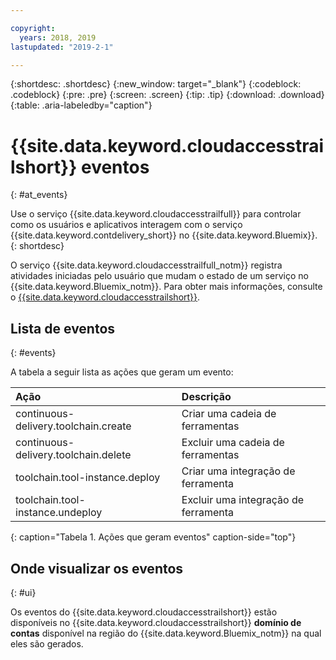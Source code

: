 ```yaml
---

copyright:
  years: 2018, 2019
lastupdated: "2019-2-1"

---
```


{:shortdesc: .shortdesc}
{:new_window: target="_blank"}
{:codeblock: .codeblock}
{:pre: .pre}
{:screen: .screen}
{:tip: .tip}
{:download: .download}
{:table: .aria-labeledby="caption"}

<!-- Name your file `at-events.md` and include it in the Reference nav group in your toc file. -->

# {{site.data.keyword.cloudaccesstrailshort}}  eventos
{: #at_events}

Use o serviço {{site.data.keyword.cloudaccesstrailfull}} para controlar como os usuários e aplicativos interagem com o serviço {{site.data.keyword.contdelivery_short}} no {{site.data.keyword.Bluemix}}. 
{: shortdesc}

O serviço {{site.data.keyword.cloudaccesstrailfull_notm}} registra atividades iniciadas pelo usuário que mudam o estado de um serviço no {{site.data.keyword.Bluemix_notm}}. Para obter mais informações, consulte o [{{site.data.keyword.cloudaccesstrailshort}}](/docs/services/cloud-activity-tracker?topic=cloud-activity-tracker-getting-started-with-cla).

<!-- You can create different sections to group events by area. -->

## Lista de eventos
{: #events}

A tabela a seguir lista as ações que geram um evento:

| Ação | Descrição | 
|:-----------------|:-----------------|
| continuous-delivery.toolchain.create | Criar uma cadeia de ferramentas | 
| continuous-delivery.toolchain.delete | Excluir uma cadeia de ferramentas |
| toolchain.tool-instance.deploy | Criar uma integração de ferramenta |
| toolchain.tool-instance.undeploy | Excluir uma integração de ferramenta |
{: caption="Tabela 1. Ações que geram eventos" caption-side="top"}

## Onde visualizar os eventos
{: #ui}

<!-- Option 2: Add the following sentence if your service sends events to the account domain. -->

Os eventos do {{site.data.keyword.cloudaccesstrailshort}} estão disponíveis no
{{site.data.keyword.cloudaccesstrailshort}} **domínio de contas** disponível na região do
{{site.data.keyword.Bluemix_notm}} na qual eles são gerados.

